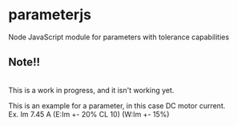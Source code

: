 # parameterjs
Node JavaScript module for parameters with tolerance capabilities

<h2>Note!!</h2></br>
This is a work in progress, and it isn't working yet.

This is an example for a parameter, in this case DC motor current.</br>
Ex. Im 7.45 A (E:Im +- 20% CL 10) (W:Im +- 15%)

